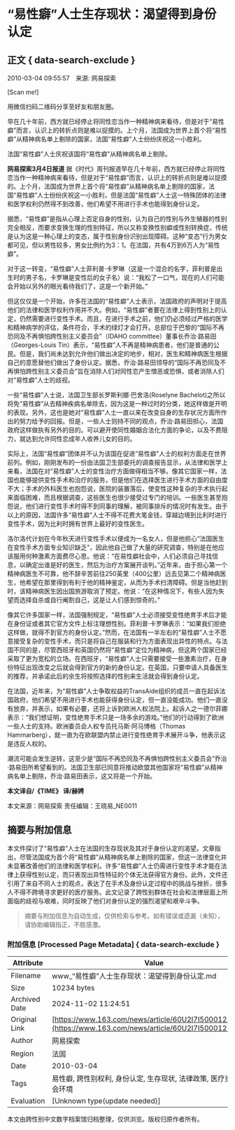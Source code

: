 # “易性癖”人士生存现状：渴望得到身份认定

## 正文 { data-search-exclude }


2010-03-04 09:55:57　来源: 网易探索

[Scan me!]

用微信扫码二维码分享至好友和朋友圈。

早在几十年前，西方就已经停止将同性恋当作一种精神病来看待，但是对于“易性癖”而言，认识上的转折点则是难以捉摸的。上个月，法国成为世界上首个将“易性癖”从精神病名单上剔除的国家，法国“易性癖”人士纷纷庆祝这一小胜利。

法国“易性癖”人士庆祝该国将“易性癖”从精神病名单上剔除。

**网易探索3月4日报道** 据《时代》周刊报道早在几十年前，西方就已经停止将同性恋当作一种精神病来看待，但是对于“易性癖”而言，认识上的转折点则是难以捉摸的。上个月，法国成为世界上首个将“易性癖”从精神病名单上剔除的国家，法国“易性癖”人士纷纷庆祝这一小胜利，但是法国“易性癖”人士这一特殊团体的法律和医学权利仍然得不到改善，他们希望不用进行手术也能得到身份认定。

据悉，“易性癖”是指从心理上否定自身的性别，认为自己的性别与外生殖器的性别完全相反，而要求变换生理的性别特征，所以又称变换性别癖或性别转换症，传统是认为这是一种心理上的变态，属于性别身份识别出现障碍。这种“变态”行为男女都可见，但以男性较多，男女比例约为3：1。在法国，共有4万到6万人为“易性癖”。

对于这一转变，“易性癖”人士菲利普·卡罗琳（这是一个混合的名字，菲利普是出生时的男子名，卡罗琳是变性后的女子名）说：“我松了一口气，现在的人们可能会开始以另外的眼光看待我们了，这是一个新开始。”

但这仅仅是一个开始，许多在法国的“易性癖”人士表示，法国政府的声明对于提高他们的法律和医学权利作用并不大。例如，“易性癖”者要在法律上得到性别上的认定，仍然需要进行变性手术。而且，在进行手术之前，他们仍必须经过严格的医学和精神病学的评估，条件符合，手术的绿灯才会打开。总部位于巴黎的“国际不再恐同及不再惧怕跨性别主义委员会”（IDAHO committee）董事长乔治·路易田（Georges-Louis Tin）表示，“易性癖”人不再是精神病患者，他们是普通的公民。但是，我们尚未达到允许他们做出决定的地步，相对，医生和精神病医生根据自己的意愿替他们做出了身份认定。据悉，乔治·路易田领导的“国际不再恐同及不再惧怕跨性别主义委员会”旨在消除人们对同性恋产生憎恶或恐惧，或者消除人们对“易性癖”人士的歧视。

一些“易性癖”人士说，法国卫生部长罗斯利娜·巴舍洛(Roselyne Bachelot)之所以将免“易性癖”从去精神疾病名单除去，因为这是一种过时的分类，她这样做是开明的表现。另外，这也是她对“易性癖”人士一直以来在改变自身的生存状况方面所作出的努力给予的回报。但是，一些人士则持不同的观点，乔治·路易田担心，法国政府这样做执有另外的目的。可以避开使同性婚姻合法化方面的争论，以及不费阻力，就达到允许同性恋成年人收养儿女的目的。

实际上，法国“易性癖”团体并不认为该国在促进“易性癖”人士的权利方面走在世界前列。例如，刚刚发布的一份由法国卫生部委托的调查报告显示，从法律和医学上来看，法国在对“易性癖”人士的变性治疗方面做得相当不够。像其它国家一样，法国也能够提供变性手术和治疗的服务，但是他们在选择医生进行手术方面的自由度不大；手术的外科医生也抱怨说，医院的装置落后，使变性这种复杂的手术执行起来面临困难，而且根据调查，这些医生也很少接受过专门的培训。一些医生甚至抱怨说，他们进行变性手术时得不到同事的理解，被同事排斥的情况时有发生。由于以上的原因，法国许多“易性癖”人士不得不花费大笔金钱，穿越边境到比利时进行变性手术，因为比利时拥有世界上最好的变性医生。

洛尔洛代计划在今年秋天进行变性手术以便成为一名女人，但是他担心“法国医生在变性手术方面专业知识缺乏”，因此他自己做了大量的研究调查，特别是在他应该服用何种激素方面费尽心思。他说：“在易性癖社会中，人们必须自己寻找信息，以确定出谁是好的医生，然后为治疗方案展开谈判。”近年来，由于担心第一个精神病医生不可靠，他不辞辛苦前往250英里（400公里）远去见第二个精神病医生，他希望在那里得到有利于他的精神鉴定，从而为手术扫清障碍。但是当他赶到时，该精神病医生因出国旅游取消了预定。他说：“在这种情况下，有些人因为失望而选择自杀或自行阉割自己，这是让人们感到惊奇的。”

像其它许多国家一样，法国强制规定，“易性癖”人士必须接受变性绝育手术后才能在身份证或者其它官方文件上标注理想性别。菲利普·卡罗琳表示：“如果我们拒绝这样做，就得不到官方的身份认定。”然而，在法国有一半左右的“易性癖”人士不愿意接受复杂的变性手术，而只是将自己在服装和行为方面表现出异性的特点。与法国不同的是，尽管西班牙和英国仍然将“易性癖”定位为精神病，但这两个国家已经采取了更为宽松的立场。在西班牙，“易性癖”人士只需要接受一些激素治疗，在身份特征出现改变之后就会得到官方的新的身份认定。在英国，只要申请人具备医生的推荐，并承诺此后的余生将按照选择的性别来生活就会得到身份认定。

在法国，近年来，为“易性癖”人士争取权益的TransAide组织的成员一直在起诉法国政府，他们希望不用进行手术也能获得身份认定，但一直没能成功。他们一直没有放弃，并表示，如果有必要，还将上诉到欧洲人权法院上。起诉人之一德尔菲娜表示：“我们想证明，变性绝育手术只是一场多余的游戏。”他们的行动得到了欧洲一些人士的支持。欧洲委员会人权专员托马斯·阿马博格（Thomas Hammarberg），就一直为在欧联盟内禁止进行变性绝育手术展开斗争，他表示这是违反人权的。

潮流可能会发生逆转，这至少是“国际不再恐同及不再惧怕跨性别主义委员会”乔治·路易田所希望看到的。法国卫生部已同意将推动欧盟其他国家将“易性癖”从精神病名单上剔除，乔治·路易田表示，这又将是一个开始。

**本文译自/《TIME》 译/赫娉** 

本文来源：网易探索 责任编辑：王晓易\_NE0011
<!-- tcd_original_link https://www.163.com/news/article/60U2I7I5000125LI.html -->
## 摘要与附加信息

<!-- tcd_abstract -->
本文件探讨了“易性癖”人士在法国的生存现状及其对于身份认定的渴望。文章指出，尽管法国成为首个将“易性癖”从精神病名单上剔除的国家，但这一法律变化并未显著改善他们的法律和医学权利。许多“易性癖”人士仍需进行变性手术才能在法律上获得性别认定，而只表现出异性特征的个体无法获得官方身份。此外，文件还引用了来自不同人士的观点，表达了在手术及身份认定过程中的挑战与挫折，很多人不得不跨境寻求更好的医疗服务。此文记录了跨性别群体在社会和法律层面上所面临的歧视与艰难，同时反映了他们对身份认定的强烈渴望和艰辛斗争。
<!-- tcd_abstract_end -->

> 摘要与附加信息为自动生成，仅供检索与参考。如有错误或遗漏（未知），请协助编辑指正，不胜感激。

### 附加信息 [Processed Page Metadata] { data-search-exclude }

| Attribute       | Value                                  |
|-----------------|----------------------------------------|
| Filename        | www_“易性癖”人士生存现状：渴望得到身份认定.md                             |
| Size            | 10234 bytes                           |
| Archived Date   | 2024-11-02 11:24:51                             |
| Original Link   | [https://www.163.com/news/article/60U2I7I5000125LI.html](https://www.163.com/news/article/60U2I7I5000125LI.html)                       |
| Author          | 网易探索                               |
| Region          | 法国                               |
| Date            | 2010-03-04                                 |
| Tags            | 易性癖, 跨性别权利, 身份认定, 生存现状, 法律政策, 医疗资源, 社会环境                                 |
| Evaluation            | [Unknown type(update needed)]                                 |
<!-- tcd_table_end -->

本文由跨性别中文数字档案馆归档整理，仅供浏览。版权归原作者所有。
